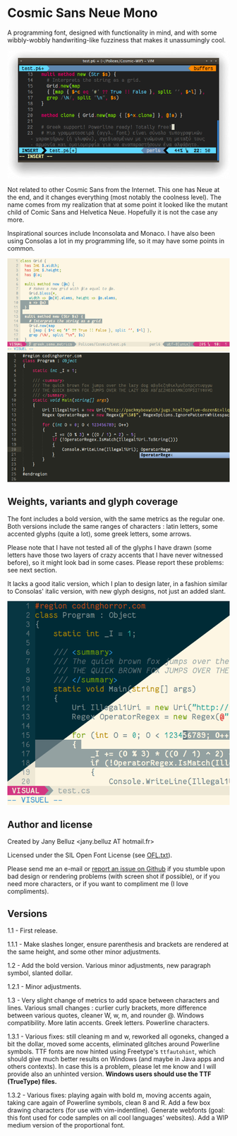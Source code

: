 Cosmic Sans Neue Mono
=====================
                       
A programming font, designed with functionality in mind, and with some 
wibbly-wobbly handwriting-like fuzziness that makes it unassumingly cool.

![](Specimen/urxvt13.png)

Not related to other Cosmic Sans from the Internet. This one has Neue at the 
end, and it changes everything (most notably the coolness level). The name 
comes from my realization that at some point it looked like the mutant child of 
Comic Sans and Helvetica Neue. Hopefully it is not the case any more.

Inspirational sources include Inconsolata and Monaco. I have also been using 
Consolas a lot in my programming life, so it may have some points in common.

![](Specimen/vim10.png)
![](Specimen/sublime11.png)

Weights, variants and glyph coverage
------------------------------------

The font includes a bold version, with the same metrics as the regular one. 
Both versions include the same ranges of characters : latin letters, some
accented glyphs (quite a lot), some greek letters, some arrows.

Please note that I have not tested all of the glyphs I have drawn (some letters
have those two layers of crazy accents that I have never witnessed before), so
it might look bad in some cases. Please report these problems: see next section.

It lacks a good italic version, which I plan to design later, in a fashion 
similar to Consolas' italic version, with new glyph designs, not just an added 
slant.

![](Specimen/vim21.png)


Author and license
------------------

Created by Jany Belluz \<jany.belluz AT hotmail.fr\>

Licensed under the SIL Open Font License (see [OFL.txt](OFL.txt)).

Please send me an e-mail or [report an issue on
Github](http://github.com/belluzj/cosmic-sans-neue/issues) if you stumble upon
bad design or rendering problems (with screen shot if possible), or if you need
more characters, or if you want to compliment me (I love compliments).


Versions
--------

1.1 - First release.

1.1.1 - Make slashes longer, ensure parenthesis and brackets are rendered at 
        the same height, and some other minor adjustments.
        
1.2 - Add the bold version.
      Various minor adjustments, new paragraph symbol, slanted dollar.
      
1.2.1 - Minor adjustments.

1.3 - Very slight change of metrics to add space between characters and lines.
      Various small changes : curlier curly brackets, more difference between
      various quotes, cleaner W, w, m, and rounder @. 
      Windows compatibility.
      More latin accents.
      Greek letters.
      Powerline characters.

1.3.1 - Various fixes: still cleaning m and w, reworked all ogoneks, changed a
        bit the dollar, moved some accents, eliminated glitches around
        Powerline symbols.
        TTF fonts are now hinted using Freetype's `ttfautohint`, which should
        give much better results on Windows (and maybe in Java apps and others
        contexts). In case this is a problem, please let me know and I will
        provide also an unhinted version.
        **Windows users should use the TTF (TrueType) files.**

1.3.2 - Various fixes: playing again with bold m, moving accents again, taking
        care again of Powerline symbols, clean 8 and R.
        Add a few box drawing characters (for use with vim-indentline).
        Generate webfonts (goal: this font used for code samples on all cool
        languages' websites).
        Add a WIP medium version of the proportional font.

